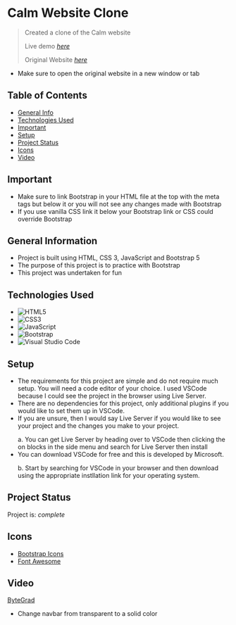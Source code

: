 # Calm Website Clone
> Created a clone of the Calm website
>
> Live demo [_here_](https://calm-clone-sooty.vercel.app/)
> 
> Original Website [_here_ ](https://www.calm.com)
- Make sure to open the original website in a new window or tab
  
## Table of Contents
* [General Info](#general-information)
* [Technologies Used](#technologies-used)
* [Important](#important)
* [Setup](#setup)
* [Project Status](#project-status)
* [Icons](#icons)
* [Video](#video)
<!-- * [License](#license) -->

## Important
- Make sure to link Bootstrap in your HTML file at the top with the meta tags but below it or you will not see any changes made with Bootstrap
- If you use vanilla CSS link it below your Bootstrap link or CSS could override Bootstrap

## General Information
- Project is built using HTML, CSS 3, JavaScript and Bootstrap 5
- The purpose of this project is to practice with Bootstrap 
- This project was undertaken for fun
<!-- What problem does it (intend to) solve?-->
<!-- You don't have to answer all the questions - just the ones relevant to your project. -->
  
## Technologies Used
- ![HTML5](https://img.shields.io/badge/html5-%23E34F26.svg?style=for-the-badge&logo=html5&logoColor=white)
- ![CSS3](https://img.shields.io/badge/css3-%231572B6.svg?style=for-the-badge&logo=css3&logoColor=white)
- ![JavaScript](https://img.shields.io/badge/javascript-%23323330.svg?style=for-the-badge&logo=javascript&logoColor=%23F7DF1E)
- ![Bootstrap](https://img.shields.io/badge/bootstrap-%238511FA.svg?style=for-the-badge&logo=bootstrap&logoColor=white)
- ![Visual Studio Code](https://img.shields.io/badge/Visual%20Studio%20Code-0078d7.svg?style=for-the-badge&logo=visual-studio-code&logoColor=white)
  
## Setup
- The requirements for this project are simple and do not require much setup. You will need a code editor of your choice. I used VSCode because I could see the project in the browser using Live Server. 
- There are no dependencies for this project, only additional plugins if you would like to set them up in VSCode. 
- If you are unsure, then I would say Live Server if you would like to see your project and the changes you make to your project.
  >
   a. You can get Live Server by heading over to VSCode then clicking the on blocks in the side menu and search for Live Server then install
- You can download VSCode for free and this is developed by Microsoft.
  >
    b. Start by searching for VSCode in your browser and then download using the appropriate instllation link for your operating system.

## Project Status
Project is: _complete_ 

## Icons
- [Bootstrap Icons](https://icons.getbootstrap.com/)
- [Font Awesome](https://fontawesome.com/download)

## Video
[ByteGrad](https://www.youtube.com/watch?v=z70GTU3p72I)
- Change navbar from transparent to a solid color
